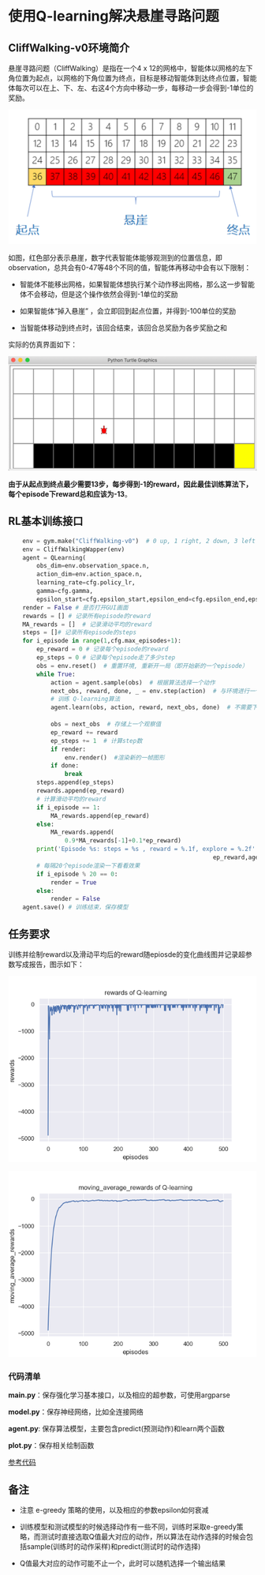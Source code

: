# 使用Q-learning解决悬崖寻路问题

## CliffWalking-v0环境简介

悬崖寻路问题（CliffWalking）是指在一个4 x 12的网格中，智能体以网格的左下角位置为起点，以网格的下角位置为终点，目标是移动智能体到达终点位置，智能体每次可以在上、下、左、右这4个方向中移动一步，每移动一步会得到-1单位的奖励。

![](assets/cliffwalking_1.png)

如图，红色部分表示悬崖，数字代表智能体能够观测到的位置信息，即observation，总共会有0-47等48个不同的值，智能体再移动中会有以下限制：

* 智能体不能移出网格，如果智能体想执行某个动作移出网格，那么这一步智能体不会移动，但是这个操作依然会得到-1单位的奖励

* 如果智能体“掉入悬崖” ，会立即回到起点位置，并得到-100单位的奖励

* 当智能体移动到终点时，该回合结束，该回合总奖励为各步奖励之和

实际的仿真界面如下：

![](assets/cliffwalking_2.png)

**由于从起点到终点最少需要13步，每步得到-1的reward，因此最佳训练算法下，每个episode下reward总和应该为-13**。

## RL基本训练接口

```python
    env = gym.make("CliffWalking-v0")  # 0 up, 1 right, 2 down, 3 left
    env = CliffWalkingWapper(env)
    agent = QLearning(
        obs_dim=env.observation_space.n,
        action_dim=env.action_space.n,
        learning_rate=cfg.policy_lr,
        gamma=cfg.gamma,
        epsilon_start=cfg.epsilon_start,epsilon_end=cfg.epsilon_end,epsilon_decay=cfg.epsilon_decay)
    render = False # 是否打开GUI画面
    rewards = [] # 记录所有episode的reward
    MA_rewards = []  # 记录滑动平均的reward
    steps = []# 记录所有episode的steps
    for i_episode in range(1,cfg.max_episodes+1):
        ep_reward = 0 # 记录每个episode的reward
        ep_steps = 0 # 记录每个episode走了多少step
        obs = env.reset()  # 重置环境, 重新开一局（即开始新的一个episode）
        while True:
            action = agent.sample(obs)  # 根据算法选择一个动作
            next_obs, reward, done, _ = env.step(action)  # 与环境进行一个交互
            # 训练 Q-learning算法
            agent.learn(obs, action, reward, next_obs, done)  # 不需要下一步的action

            obs = next_obs  # 存储上一个观察值
            ep_reward += reward
            ep_steps += 1  # 计算step数
            if render:
                env.render()  #渲染新的一帧图形
            if done:
                break
        steps.append(ep_steps)
        rewards.append(ep_reward)
        # 计算滑动平均的reward
        if i_episode == 1:
            MA_rewards.append(ep_reward)
        else:
            MA_rewards.append(
                0.9*MA_rewards[-1]+0.1*ep_reward) 
        print('Episode %s: steps = %s , reward = %.1f, explore = %.2f' % (i_episode, ep_steps,
                                                          ep_reward,agent.epsilon))                                 
        # 每隔20个episode渲染一下看看效果
        if i_episode % 20 == 0:
            render = True
        else:
            render = False
    agent.save() # 训练结束，保存模型
```

## 任务要求

训练并绘制reward以及滑动平均后的reward随epiosde的变化曲线图并记录超参数写成报告，图示如下：

![rewards](assets/rewards.png)

![moving_average_rewards](assets/moving_average_rewards.png)

### 代码清单

**main.py**：保存强化学习基本接口，以及相应的超参数，可使用argparse

**model.py**：保存神经网络，比如全连接网络

**agent.py**: 保存算法模型，主要包含predict(预测动作)和learn两个函数

**plot.py**：保存相关绘制函数

[参考代码](https://github.com/datawhalechina/leedeeprl-notes/tree/master/codes/Q-learning)

## 备注

* 注意 e-greedy 策略的使用，以及相应的参数epsilon如何衰减
* 训练模型和测试模型的时候选择动作有一些不同，训练时采取e-greedy策略，而测试时直接选取Q值最大对应的动作，所以算法在动作选择的时候会包括sample(训练时的动作采样)和predict(测试时的动作选择)

* Q值最大对应的动作可能不止一个，此时可以随机选择一个输出结果